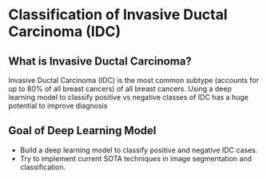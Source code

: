 # Classification of Invasive Ductal Carcinoma (IDC)

## What is Invasive Ductal Carcinoma? 

Invasive Ductal Carcinoma (IDC) is the most common subtype (accounts for up to 80% of all breast cancers) of all breast cancers. Using a deep learning model to classify positive vs negative classes of IDC has a huge potential to improve diagnosis

## Goal of Deep Learning Model 

-  Build a deep learning model to classify positive and negative IDC cases.
-  Try to implement current SOTA techniques in image segmentation and classification. 


